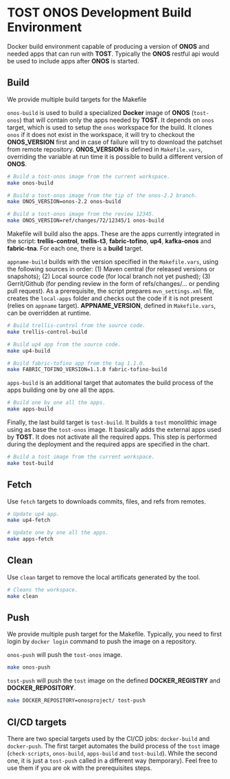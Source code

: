 # TOST ONOS Development Build Environment

Docker build environment capable of producing a version of **ONOS** and needed apps that can run with **TOST**. Typically the **ONOS** restful api would be used to include apps after **ONOS** is started.

## Build

We provide multiple build targets for the Makefile

`onos-build` is used to build a specialized **Docker** image of **ONOS** (`tost-onos`) that will contain only the apps needed by **TOST**. It depends on `onos` target, which is used to setup the `onos` workspace for the build. It clones `onos` if it does not exist in the workspace, it will try to checkout the **ONOS_VERSION** first and in case of failure will try to download the patchset from remote repository. **ONOS_VERSION** is defined in `Makefile.vars`, overriding the variable at run time it is possible to build a different version of **ONOS**.


```sh
# Build a tost-onos image from the current workspace.
make onos-build
```

```sh
# Build a tost-onos image from the tip of the onos-2.2 branch.
make ONOS_VERSION=onos-2.2 onos-build
```

```sh
# Build a tost-onos image from the review 12345.
make ONOS_VERSION=ref/changes/72/12345/1 onos-build
```

Makefile will build also the apps. These are the apps currently integrated in the script: **trellis-control**, **trellis-t3**, **fabric-tofino**, **up4**, **kafka-onos** and **fabric-tna**. For each one, there is a **build** target.

`appname-build` builds with the version specified in the `Makefile.vars`, using the following sources in order: (1) Maven central (for released versions or snapshots); (2) Local source code (for local branch not yet pushed); (3) Gerrit/Github (for pending review in the form of refs/changes/... or pending pull request). As a prerequisite, the script prepares `mvn_settings.xml` file, creates the `local-apps` folder and checks out the code if it is not present (relies on `appname` target). **APPNAME_VERSION**, defined in `Makefile.vars`, can be overridden at runtime.


```sh
# Build trellis-control from the source code.
make trellis-control-build
```

```sh
# Build up4 app from the source code.
make up4-build
```

```sh
# Build fabric-tofino app from the tag 1.1.0.
make FABRIC_TOFINO_VERSION=1.1.0 fabric-tofino-build
```

`apps-build` is an additional target that automates the build process of the apps building one by one all the apps.

```sh
# Build one by one all the apps.
make apps-build
```

Finally, the last build target is `tost-build`. It builds a `tost` monolithic image using as base the `tost-onos` image. It basically adds the external apps used by **TOST**. It does not activate all the required apps. This step is performed during the deployment and the required apps are specified in the chart.

```sh
# Build a tost image from the current workspace.
make tost-build
```

## Fetch

Use `fetch` targets to downloads commits, files, and refs from remotes.

```sh
# Update up4 app.
make up4-fetch
```

```sh
# Update one by one all the apps.
make apps-fetch
```

## Clean

Use `clean` target to remove the local artificats generated by the tool.

```sh
# Cleans the workspace.
make clean
```

## Push

We provide multiple push target for the Makefile. Typically, you need to first login by `docker login` command to push the image on a repository.

`onos-push` will push the `tost-onos` image.

```sh
make onos-push
```

`tost-push` will push the `tost` image on the defined **DOCKER_REGISTRY** and **DOCKER_REPOSITORY**.

```sh
make DOCKER_REPOSITORY=onosproject/ tost-push
```

## CI/CD targets

There are two special targets used by the CI/CD jobs: `docker-build` and `docker-push`. The first target automates the build process of the `tost` image (`check-scripts`, `onos-build`, `apps-build` and `tost-build`). While the second one, it is just a `tost-push` called in a different way (temporary). Feel free to use them if you are ok with the prerequisites steps.
